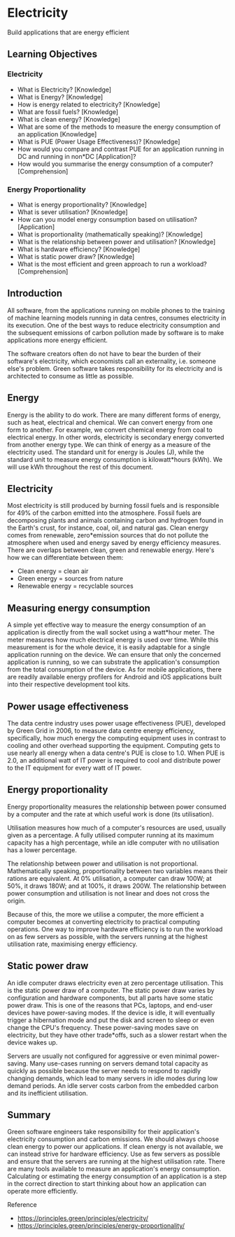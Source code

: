 # Electricity 
Build applications that are energy efficient

## Learning Objectives

### Electricity
* What is Electricity? [Knowledge]
* What is Energy? [Knowledge]
* How is energy related to electricity? [Knowledge]
* What are fossil fuels? [Knowledge]
* What is clean energy? [Knowledge]
* What are some of the methods to measure the energy consumption of an application [Knowledge]
* What is PUE (Power Usage Effectiveness)? [Knowledge]
* How would you compare and contrast PUE for an application running in DC and running in non*DC [Application]?
* How would you summarise the energy consumption of a computer? [Comprehension]

### Energy Proportionality
* What is energy proportionality? [Knowledge]
* What is sever utilisation? [Knowledge]
* How can you model energy consumption based on utilisation? [Application]
* What is proportionality (mathematically speaking)? [Knowledge]
* What is the relationship between power and utilisation? [Knowledge]
* What is hardware efficiency? [Knowledge]
* What is static power draw? [Knowledge]
* What is the most efficient and green approach to run a workload? [Comprehension]

## Introduction

All software, from the applications running on mobile phones to the training of machine learning models running in data centres, consumes electricity in its execution. One of the best ways to reduce electricity consumption and the subsequent emissions of carbon pollution made by software is to make applications more energy efficient.

The software creators often do not have to bear the burden of their software's electricity, which economists call an externality, i.e. someone else's problem. Green software takes responsibility for its electricity and is architected to consume as little as possible.

## Energy

Energy is the ability to do work. There are many different forms of energy, such as heat, electrical and chemical. We can convert energy from one form to another. For example, we convert chemical energy from coal to electrical energy. In other words, electricity is secondary energy converted from another energy type. We can think of energy as a measure of the electricity used. The standard unit for energy is Joules (J), while the standard unit to measure energy consumption is kilowatt*hours (kWh). We will use kWh throughout the rest of this document. 

## Electricity

Most electricity is still produced by burning fossil fuels and is responsible for 49% of the carbon emitted into the atmosphere. Fossil fuels are decomposing plants and animals containing carbon and hydrogen found in the Earth's crust, for instance, coal, oil, and natural gas. Clean energy comes from renewable, zero*emission sources that do not pollute the atmosphere when used and energy saved by energy efficiency measures. There are overlaps between clean, green and renewable energy. Here's how we can differentiate between them:
* Clean energy = clean air
* Green energy = sources from nature
* Renewable energy = recyclable sources

## Measuring energy consumption 

A simple yet effective way to measure the energy consumption of an application is directly from the wall socket using a watt*hour meter. The meter measures how much electrical energy is used over time. While this measurement is for the whole device, it is easily adaptable for a single application running on the device. We can ensure that only the concerned application is running, so we can substrate the application's consumption from the total consumption of the device. As for mobile applications, there are readily available energy profilers for Android and iOS applications built into their respective development tool kits.

## Power usage effectiveness

The data centre industry uses power usage effectiveness (PUE), developed by Green Grid in 2006, to measure data centre energy efficiency, specifically, how much energy the computing equipment uses in contrast to cooling and other overhead supporting the equipment. Computing gets to use nearly all energy when a data centre's PUE is close to 1.0. When PUE is 2.0, an additional watt of IT power is required to cool and distribute power to the IT equipment for every watt of IT power. 

## Energy proportionality

Energy proportionality measures the relationship between power consumed by a computer and the rate at which useful work is done (its utilisation).

Utilisation measures how much of a computer's resources are used, usually given as a percentage. A fully utilised computer running at its maximum capacity has a high percentage, while an idle computer with no utilisation has a lower percentage. 

The relationship between power and utilisation is not proportional. Mathematically speaking, proportionality between two variables means their rations are equivalent. At 0% utilisation, a computer can draw 100W; at 50%, it draws 180W; and at 100%, it draws 200W. The relationship between power consumption and utilisation is not linear and does not cross the origin.

Because of this, the more we utilise a computer, the more efficient a computer becomes at converting electricity to practical computing operations. One way to improve hardware efficiency is to run the workload on as few servers as possible, with the servers running at the highest utilisation rate, maximising energy efficiency.

## Static power draw

An idle computer draws electricity even at zero percentage utilisation. 
This is the static power draw of a computer. The static power draw varies by configuration and hardware components, but all parts have some static power draw. This is one of the reasons that PCs, laptops, and end-user devices have power-saving modes. If the device is idle, it will eventually trigger a hibernation mode and put the disk and screen to sleep or even change the CPU's frequency. These power-saving modes save on electricity, but they have other trade*offs, such as a slower restart when the device wakes up.

Servers are usually not configured for aggressive or even minimal power-saving. Many use-cases running on servers demand total capacity as quickly as possible because the server needs to respond to rapidly changing demands, which lead to many servers in idle modes during low demand periods. An idle server costs carbon from the embedded carbon and its inefficient utilisation.

## Summary
Green software engineers take responsibility for their application's electricity consumption and carbon emissions. We should always choose clean energy to power our applications. If clean energy is not available, we can instead strive for hardware efficiency. Use as few servers as possible and ensure that the servers are running at the highest utilisation rate. There are many tools available to measure an application's energy consumption. Calculating or estimating the energy consumption of an application is a step in the correct direction to start thinking about how an application can operate more efficiently.  

Reference
* https://principles.green/principles/electricity/
* https://principles.green/principles/energy-proportionality/